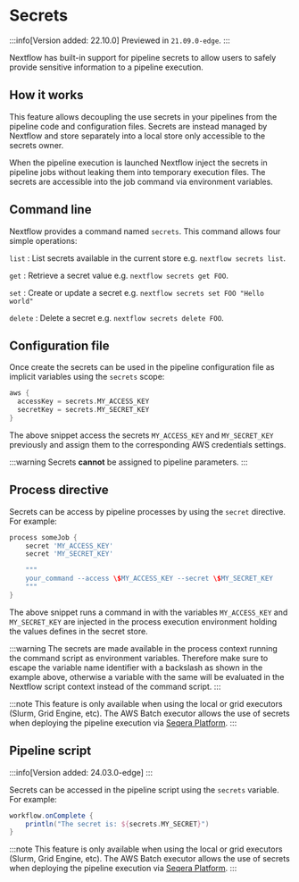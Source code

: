 

# Secrets

:::info[Version added: 22.10.0]
Previewed in `21.09.0-edge`.
:::

Nextflow has built-in support for pipeline secrets to allow users to safely provide sensitive information to a pipeline execution.

## How it works

This feature allows decoupling the use secrets in your pipelines from the pipeline code and configuration files. Secrets are instead managed by Nextflow and store separately into a local store only accessible to the secrets owner.

When the pipeline execution is launched Nextflow inject the secrets in pipeline jobs without leaking them into temporary execution files. The secrets are accessible into the job command via environment variables.

## Command line

Nextflow provides a command named `secrets`. This command allows four simple operations:

`list`
: List secrets available in the current store e.g. `nextflow secrets list`.

`get`
: Retrieve a secret value e.g. `nextflow secrets get FOO`.

`set`
: Create or update a secret e.g. `nextflow secrets set FOO "Hello world"`

`delete`
: Delete a secret e.g. `nextflow secrets delete FOO`.

## Configuration file

Once create the secrets can be used in the pipeline configuration file as implicit variables using the `secrets` scope:

```groovy
aws {
  accessKey = secrets.MY_ACCESS_KEY
  secretKey = secrets.MY_SECRET_KEY
}
```

The above snippet access the secrets `MY_ACCESS_KEY` and `MY_SECRET_KEY` previously and assign them to the corresponding AWS credentials settings.

:::warning
Secrets **cannot** be assigned to pipeline parameters.
:::

## Process directive

Secrets can be access by pipeline processes by using the `secret` directive. For example:

```groovy
process someJob {
    secret 'MY_ACCESS_KEY'
    secret 'MY_SECRET_KEY'

    """
    your_command --access \$MY_ACCESS_KEY --secret \$MY_SECRET_KEY
    """
}
```

The above snippet runs a command in with the variables `MY_ACCESS_KEY` and `MY_SECRET_KEY` are injected in the process execution environment holding the values defines in the secret store.

:::warning
The secrets are made available in the process context running the command script as environment variables. Therefore make sure to escape the variable name identifier with a backslash as shown in the example above, otherwise a variable with the same will be evaluated in the Nextflow script context instead of the command script.
:::

:::note
This feature is only available when using the local or grid executors (Slurm, Grid Engine, etc). The AWS Batch executor allows the use of secrets when deploying the pipeline execution via [Seqera Platform](https://seqera.io/blog/pipeline-secrets-secure-handling-of-sensitive-information-in-tower/).
:::

## Pipeline script

:::info[Version added: 24.03.0-edge]
:::

Secrets can be accessed in the pipeline script using the `secrets` variable. For example:

```groovy
workflow.onComplete {
    println("The secret is: ${secrets.MY_SECRET}")
}
```

:::note
This feature is only available when using the local or grid executors (Slurm, Grid Engine, etc). The AWS Batch executor allows the use of secrets when deploying the pipeline execution via [Seqera Platform](https://seqera.io/blog/pipeline-secrets-secure-handling-of-sensitive-information-in-tower/).
:::
